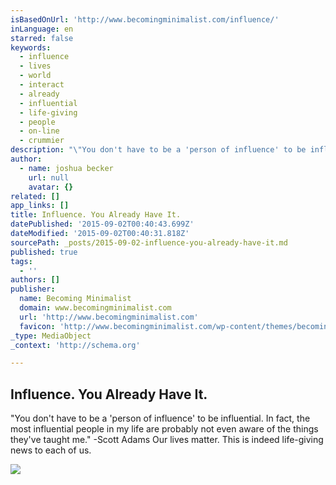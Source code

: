 ```yaml
---
isBasedOnUrl: 'http://www.becomingminimalist.com/influence/'
inLanguage: en
starred: false
keywords:
  - influence
  - lives
  - world
  - interact
  - already
  - influential
  - life-giving
  - people
  - on-line
  - crummier
description: "\"You don't have to be a 'person of influence' to be influential. In fact, the most influential people in my life are probably not even aware of the things they've taught me.\" -Scott Adams Our lives matter. This is indeed life-giving news to each of us."
author:
  - name: joshua becker
    url: null
    avatar: {}
related: []
app_links: []
title: Influence. You Already Have It.
datePublished: '2015-09-02T00:40:43.699Z'
dateModified: '2015-09-02T00:40:31.818Z'
sourcePath: _posts/2015-09-02-influence-you-already-have-it.md
published: true
tags:
  - ''
authors: []
publisher:
  name: Becoming Minimalist
  domain: www.becomingminimalist.com
  url: 'http://www.becomingminimalist.com'
  favicon: 'http://www.becomingminimalist.com/wp-content/themes/becoming-minimalist/images/favicon.ico'
_type: MediaObject
_context: 'http://schema.org'

---
```

<article style=""><h1>Influence. You Already Have It.</h1><p>"You don't have to be a 'person of influence' to be influential. In fact, the most influential people in my life are probably not even aware of the things they've taught me." -Scott Adams Our lives matter. This is indeed life-giving news to each of us.</p><img src="http://www.becomingminimalist.com/wp-content/uploads/2015/08/influence.jpg" /></article>